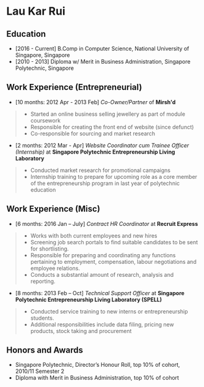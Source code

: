 # Lau Kar Rui

## Education
* [2016 - Current] B.Comp in Computer Science, National University of Singapore, Singapore
* [2010 - 2013] Diploma w/ Merit in Business Administration, Singapore Polytechnic, Singapore

## Work Experience (Entrepreneurial)

* [10 months: 2012 Apr - 2013 Feb] _Co-Owner/Partner_ of **Mirsh'd**
> *  Started an online business selling jewellery as part of module coursework
> * Responsible for creating the front end of website (since defunct)
> * Co-responsible for sourcing and market research

* [2 months: 2012 Mar - Apr] _Website Coordinator cum Trainee Officer (Internship)_ at **Singapore Polytechnic Entrepreneurship Living Laboratory**
> * Conducted market research for promotional campaigns
> * Internship training to prepare for upcoming role as a core member of the entrepreneurship program in last year of polytechnic education

## Work Experience (Misc)

* [6 months: 2016 Jan – July] _Contract HR Coordinator_ at **Recruit Express**
> * Works with both current employees and new hires
> * Screening job search portals to find suitable candidates to be sent for shortlisting.
> * Responsible for preparing and coordinating any functions pertaining to employment, compensation, labour negotiations and employee relations.
> * Conducts a substantial amount of research, analysis and reporting.

* [8 months: 2013 Feb – Oct] _Technical Support Officer_ at **Singapore Polytechnic Entrepreneurship Living Laboratory (SPELL)**
> * Conducted service training to new interns or entrepreneurship students.
> * Additional responsibilities include data filing, pricing new products, stock taking and procurement

## Honors and Awards

* Singapore Polytechnic, Director’s Honour Roll, top 10% of cohort, 2010/11 Semester 2
* Diploma with Merit in Business Administration, top 10% of cohort